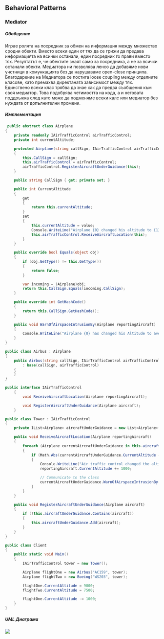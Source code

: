 ## Behavioral Patterns

### **Mediator**

##### Обобщение
Играе ролята на посредник за обмен на информация между множество сродни обекти. Вместо всеки един от тях да се грижи да предава информацията на всички останали, един посредник го прави вместо тях. Резултатът е, че обектите знаят само за посредника, а не за всички останали обекти.
Медиатора ни позволява ленсо да добавяме нови учстници в комункацията без да нарушаваме open-close принципа.
Благодарение на Медиатора се постига loose coupling между отделните класове, като премахва директаната зависимост между тях. Единствено всеки клас трябва да знае как да предва съобщения към своя медиатор. Това подобрява четимостта на кода, а и неговата поддръжка след като може да подменяме всеки калс или медиатор без нуждата от допълнителни промени.

##### Имплементация

```c#
 public abstract class Airplane
{
    private readonly IAirTrafficControl airTrafficControl;
    private int currentAltitude;

    protected Airplane(string callSign, IAirTrafficControl airTrafficControl)
    {
        this.CallSign = callSign;
        this.airTrafficControl = airTrafficControl;
        airTrafficControl.RegisterAircraftUnderGuidance(this);
    }

    public string CallSign { get; private set; }

    public int CurrentAltitude
    {
        get
        {
            return this.currentAltitude;
        }
        set
        {
            this.currentAltitude = value;
            Console.WriteLine("Airplane {0} changed his altitude to {1}", this.CallSign, this.CurrentAltitude);
            this.airTrafficControl.ReceiveAircraftLocation(this);
        }
    }

    public override bool Equals(object obj)
    {
        if (obj.GetType() != this.GetType())
        {
            return false;
        }

        var incoming = (Airplane)obj;
        return this.CallSign.Equals(incoming.CallSign);
    }

    public override int GetHashCode()
    {
        return this.CallSign.GetHashCode();
    }

    public void WarnOfAirspaceIntrusionBy(Airplane reportingAircraft)
    {
        Console.WriteLine("Airplane {0} has changed his Altitude to avoid Collision", reportingAircraft.CallSign);
    }
}

public class Airbus : Airplane
{
    public Airbus(string callSign, IAirTrafficControl airTrafficControl)
        : base(callSign, airTrafficControl)
    {
    }
}

public interface IAirTrafficControl
    {
        void ReceiveAircraftLocation(Airplane reportingAircraft);

        void RegisterAircraftUnderGuidance(Airplane aircraft);
    }

public class Tower : IAirTrafficControl
{
    private IList<Airplane> aircraftUnderGuidance = new List<Airplane>();

    public void ReceiveAircraftLocation(Airplane reportingAircraft)
    {
        foreach (Airplane currentAircraftUnderGuidance in this.aircraftUnderGuidance.Where(x => x != reportingAircraft))
        {
            if (Math.Abs(currentAircraftUnderGuidance.CurrentAltitude - reportingAircraft.CurrentAltitude) < 1000)
            {
                Console.WriteLine("Air traffic control changed the altitude of {0}", reportingAircraft.CallSign);
                reportingAircraft.CurrentAltitude += 1000;

                // Communicate to the class
                currentAircraftUnderGuidance.WarnOfAirspaceIntrusionBy(reportingAircraft);
            }
        }
    }

    public void RegisterAircraftUnderGuidance(Airplane aircraft)
    {
        if (!this.aircraftUnderGuidance.Contains(aircraft))
        {
            this.aircraftUnderGuidance.Add(aircraft);
        }
    }
}

public class Client
{
    public static void Main()
    {
        IAirTrafficControl tower = new Tower();

        Airplane flightOne = new Airbus("AC159", tower);
        Airplane flightTwo = new Boeing("WS203", tower);

        flightOne.CurrentAltitude = 9000;
        flightTwo.CurrentAltitude = 7500;

        flightOne.CurrentAltitude -= 1000;
    }
}
```
##### UML Диаграма

![](http://www.dofactory.com/images/diagrams/net/mediator.gif)